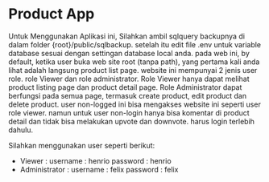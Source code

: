 <h1>Product App</h1>

<p>
  Untuk Menggunakan Aplikasi ini, Silahkan ambil sqlquery backupnya di dalam folder {root}/public/sqlbackup.
  setelah itu edit file .env untuk variable database sesuai dengan settingan database local anda.
  pada web ini, by default, ketika user buka web site root (tanpa path), yang pertama kali anda lihat adalah langsung product   list page. website ini mempunyai 2 jenis user role. role Viewer dan role administrator. Role Viewer hanya dapat melihat       product listing page dan product detail page. Role Administrator dapat berfungsi pada semua page, termasuk create product,     edit product dan delete product. user non-logged ini bisa mengakses website ini seperti user role viewer. namun untuk user     non-login hanya bisa komentar di product detail dan tidak bisa melakukan upvote dan downvote. harus login terlebih dahulu.
  
  Silahkan menggunakan user seperti berikut:
  - Viewer :
       username : henrio
       password : henrio
  - Administrator :
       username : felix
       password : felix
</p>

